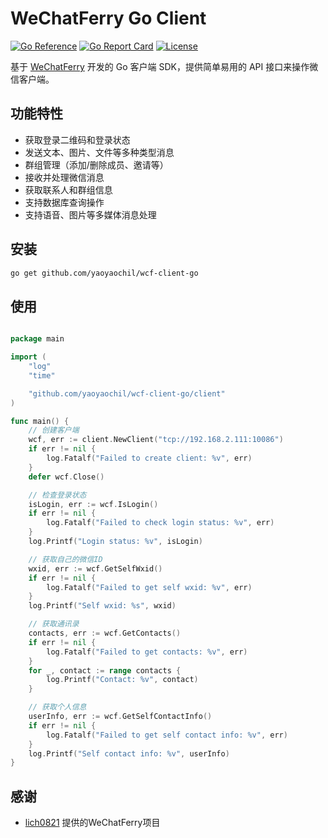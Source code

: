 # WeChatFerry Go Client

[![Go Reference](https://pkg.go.dev/badge/github.com/yaoyaochil/wcf-client-go.svg)](https://pkg.go.dev/github.com/yaoyaochil/wcf-client-go)
[![Go Report Card](https://goreportcard.com/badge/github.com/yaoyaochil/wcf-client-go)](https://goreportcard.com/report/github.com/yaoyaochil/wcf-client-go)
[![License](https://img.shields.io/github/license/yaoyaochil/wcf-client-go)](LICENSE)

基于 [WeChatFerry](https://github.com/lich0821/WeChatFerry) 开发的 Go 客户端 SDK，提供简单易用的 API 接口来操作微信客户端。

## 功能特性

- 获取登录二维码和登录状态
- 发送文本、图片、文件等多种类型消息
- 群组管理（添加/删除成员、邀请等）
- 接收并处理微信消息
- 获取联系人和群组信息
- 支持数据库查询操作
- 支持语音、图片等多媒体消息处理

## 安装 

```bash
go get github.com/yaoyaochil/wcf-client-go
```

## 使用

```go

package main

import (
	"log"
	"time"

	"github.com/yaoyaochil/wcf-client-go/client"
)

func main() {
	// 创建客户端
	wcf, err := client.NewClient("tcp://192.168.2.111:10086")
	if err != nil {
		log.Fatalf("Failed to create client: %v", err)
	}
	defer wcf.Close()

	// 检查登录状态
	isLogin, err := wcf.IsLogin()
	if err != nil {
		log.Fatalf("Failed to check login status: %v", err)
	}
	log.Printf("Login status: %v", isLogin)

	// 获取自己的微信ID
	wxid, err := wcf.GetSelfWxid()
	if err != nil {
		log.Fatalf("Failed to get self wxid: %v", err)
	}
	log.Printf("Self wxid: %s", wxid)

	// 获取通讯录
	contacts, err := wcf.GetContacts()
	if err != nil {
		log.Fatalf("Failed to get contacts: %v", err)
	}
	for _, contact := range contacts {
		log.Printf("Contact: %v", contact)
	}

	// 获取个人信息
	userInfo, err := wcf.GetSelfContactInfo()
	if err != nil {
		log.Fatalf("Failed to get self contact info: %v", err)
	}
	log.Printf("Self contact info: %v", userInfo)
}
```

## 感谢

- [lich0821](https://github.com/lich0821/WeChatFerry) 提供的WeChatFerry项目